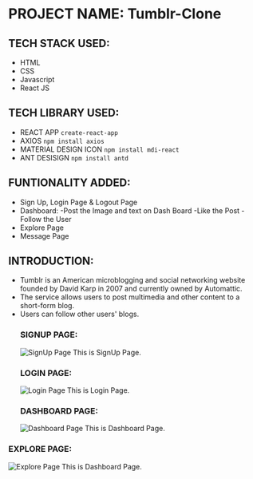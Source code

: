 # PROJECT NAME: Tumblr-Clone

## TECH STACK USED:
* HTML
* CSS
* Javascript
* React JS

## TECH LIBRARY USED:
* REACT APP
```create-react-app```
* AXIOS
```npm install axios```
* MATERIAL DESIGN ICON
```npm install mdi-react```
* ANT DESISIGN
```npm install antd```


## FUNTIONALITY ADDED:
* Sign Up, Login Page & Logout Page
* Dashboard:
  -Post the Image and text on Dash Board 
  -Like the Post 
  -Follow the User
* Explore Page 
* Message Page

## INTRODUCTION:
* Tumblr is an American microblogging and social networking website founded by David Karp in 2007 and currently owned by Automattic. 
* The service allows users to post multimedia and other content to a short-form blog. 
* Users can follow other users' blogs.
  ### SIGNUP PAGE:
  ![SignUp Page](https://github.com/Iammonis/Heptane/blob/develop/tumblr-clone/ReadmeImages/SignUp.png)
  This is SignUp Page.
  ### LOGIN PAGE:
  ![Login Page](https://github.com/Iammonis/Heptane/blob/develop/tumblr-clone/ReadmeImages/Login.jpg)
  This is Login Page.
  ### DASHBOARD PAGE:
  ![Dashboard Page](https://github.com/Iammonis/Heptane/blob/develop/tumblr-clone/ReadmeImages/Dashboard.png)
  This is Dashboard Page.
 ### EXPLORE PAGE:
  ![Explore Page](https://github.com/Iammonis/Heptane/blob/develop/tumblr-clone/ReadmeImages/Explore.png)
  This is Dashboard Page.
  
